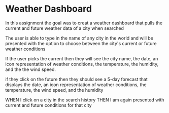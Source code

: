 # Weather Dashboard

In this assignment the goal was to creat a weather dashboard that pulls the current and future weather data of a city when searched

The user is able to type in the name of any city in the world and will be presented with the option to choose between the city's current or future weather conditions 

If the user picks the current then they will see the city name, the date, an icon representation of weather conditions, the temperature, the humidity, and the the wind speed.

if they click on the future then they should see a 5-day forecast that displays the date, an icon representation of weather conditions, the temperature, the wind speed, and the humidity



WHEN I click on a city in the search history
THEN I am again presented with current and future conditions for that city